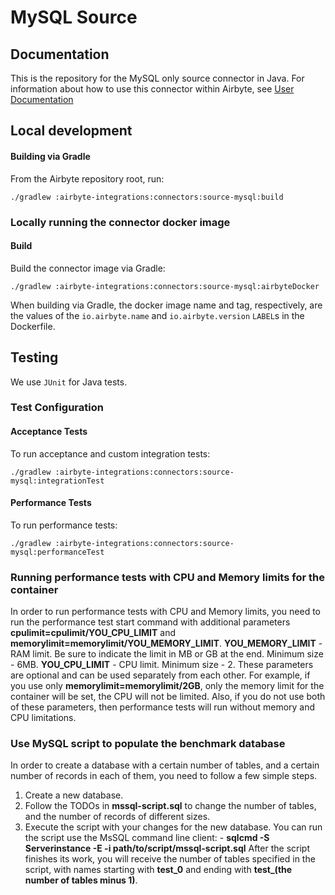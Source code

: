 # MySQL Source

## Documentation
This is the repository for the MySQL only source connector in Java.
For information about how to use this connector within Airbyte, see [User Documentation](https://docs.airbyte.io/integrations/sources/mysql)

## Local development

#### Building via Gradle
From the Airbyte repository root, run:
```
./gradlew :airbyte-integrations:connectors:source-mysql:build
```

### Locally running the connector docker image

#### Build
Build the connector image via Gradle:
```
./gradlew :airbyte-integrations:connectors:source-mysql:airbyteDocker
```
When building via Gradle, the docker image name and tag, respectively, are the values of the `io.airbyte.name` and `io.airbyte.version` `LABEL`s in
the Dockerfile.

## Testing
We use `JUnit` for Java tests.

### Test Configuration
#### Acceptance Tests
To run acceptance and custom integration tests:
```
./gradlew :airbyte-integrations:connectors:source-mysql:integrationTest
```

#### Performance Tests
To run performance tests:
```
./gradlew :airbyte-integrations:connectors:source-mysql:performanceTest
```
### Running performance tests with CPU and Memory limits for the container

In order to run performance tests with CPU and Memory limits, you need to run the performance test start command with
additional parameters **cpulimit=cpulimit/YOU_CPU_LIMIT** and **memorylimit=memorylimit/YOU_MEMORY_LIMIT**.
**YOU_MEMORY_LIMIT** - RAM limit. Be sure to indicate the limit in MB or GB at the end. Minimum size - 6MB.
**YOU_CPU_LIMIT** - CPU limit. Minimum size - 2.
These parameters are optional and can be used separately from each other.
For example, if you use only **memorylimit=memorylimit/2GB**, only the memory limit for the container will be set, the CPU will not be limited.
Also, if you do not use both of these parameters, then performance tests will run without memory and CPU limitations.

### Use MySQL script to populate the benchmark database

In order to create a database with a certain number of tables, and a certain number of records in each of them,
you need to follow a few simple steps.

1. Create a new database.
2. Follow the TODOs in **mssql-script.sql** to change the number of tables, and the number of records of different sizes.
3. Execute the script with your changes for the new database.
   You can run the script use the MsSQL command line client: - **sqlcmd -S Serverinstance -E -i path/to/script/mssql-script.sql**
   After the script finishes its work, you will receive the number of tables specified in the script, with names starting with **test_0** and ending with **test_(the number of tables minus 1)**.


